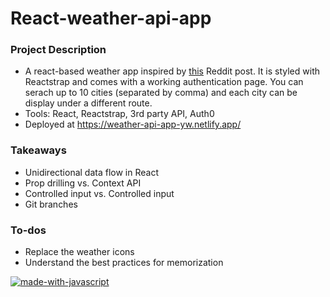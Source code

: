 # React-weather-api-app

### Project Description
- A react-based weather app inspired by [this](https://orly.nanmu.me/) Reddit post. It is styled with Reactstrap and comes with a working authentication page. You can serach up to 10 cities (separated by comma) and each city can be display under a different route.
- Tools: React, Reactstrap, 3rd party API, Auth0
- Deployed at https://weather-api-app-yw.netlify.app/

### Takeaways
- Unidirectional data flow in React
- Prop drilling vs. Context API
- Controlled input vs. Controlled input
- Git branches

### To-dos
- Replace the weather icons
- Understand the best practices for memorization


[![made-with-javascript](https://img.shields.io/badge/Made%20with-JavaScript-1f425f.svg)](https://www.javascript.com)
